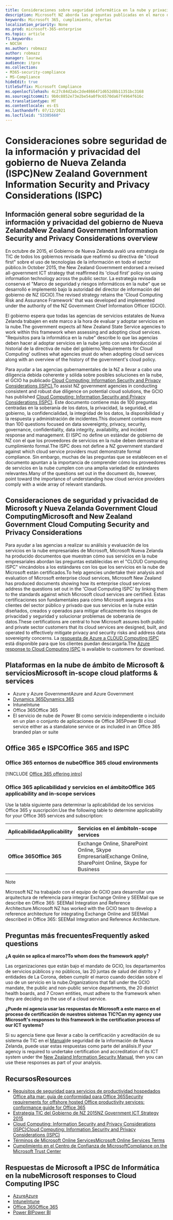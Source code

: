 ```yaml
---
title: Consideraciones sobre seguridad informática en la nube y privacidad del Gobierno de Nueva Zelanda
description: Microsoft NZ aborda las preguntas publicadas en el marco de informática en la nube de Nueva Zelanda.
keywords: Microsoft 365, cumplimiento, ofertas
localization_priority: None
ms.prod: microsoft-365-enterprise
ms.topic: article
f1.keywords:
- NOCSH
ms.author: robmazz
author: robmazz
manager: laurawi
audience: itpro
ms.collection:
- M365-security-compliance
- MS-Compliance
hideEdit: true
titleSuffix: Microsoft Compliance
ms.openlocfilehash: 4c27c84d2abc2de4866471d652d8b11351bc3168
ms.sourcegitcommit: 9b0c8852e73e2be54a0f9c6570da67f4964f616c
ms.translationtype: MT
ms.contentlocale: es-ES
ms.lasthandoff: 07/12/2021
ms.locfileid: "53385660"
---
```

# <a name="new-zealand-government-information-security-and-privacy-considerations-ispc"></a><span data-ttu-id="53fb6-104">Consideraciones sobre seguridad de la información y privacidad del gobierno de Nueva Zelanda (ISPC)</span><span class="sxs-lookup"><span data-stu-id="53fb6-104">New Zealand Government Information Security and Privacy Considerations (ISPC)</span></span>

## <a name="new-zealand-government-information-security-and-privacy-considerations-overview"></a><span data-ttu-id="53fb6-105">Información general sobre seguridad de la información y privacidad del gobierno de Nueva Zelanda</span><span class="sxs-lookup"><span data-stu-id="53fb6-105">New Zealand Government Information Security and Privacy Considerations overview</span></span>

<span data-ttu-id="53fb6-106">En octubre de 2015, el Gobierno de Nueva Zelanda avaló una estrategia de TIC de todos los gobiernos revisada que reafirmó su directiva de "cloud first" sobre el uso de tecnologías de la información en todo el sector público.</span><span class="sxs-lookup"><span data-stu-id="53fb6-106">In October 2015, the New Zealand Government endorsed a revised all-government ICT strategy that reaffirmed its 'cloud first' policy on using information technology across the public sector.</span></span> <span data-ttu-id="53fb6-107">La estrategia revisada conserva el "Marco de seguridad y riesgos informáticos en la nube" que se desarrolló e implementó bajo la autoridad del director de información del gobierno de NZ (GCIO).</span><span class="sxs-lookup"><span data-stu-id="53fb6-107">The revised strategy retains the 'Cloud Computing Risk and Assurance Framework' that was developed and implemented under the authority of the NZ Government Chief Information Officer (GCIO).</span></span>

<span data-ttu-id="53fb6-108">El gobierno espera que todas las agencias de servicios estatales de Nueva Zelanda trabajen en este marco a la hora de evaluar y adoptar servicios en la nube.</span><span class="sxs-lookup"><span data-stu-id="53fb6-108">The government expects all New Zealand State Service agencies to work within this framework when assessing and adopting cloud services.</span></span> <span data-ttu-id="53fb6-109">"Requisitos para la informática en la nube" describe lo que las agencias deben hacer al adoptar servicios en la nube junto con una introducción al historial de la directiva de nube del gobierno.</span><span class="sxs-lookup"><span data-stu-id="53fb6-109">'Requirements for Cloud Computing' outlines what agencies must do when adopting cloud services along with an overview of the history of the government's cloud policy.</span></span>

<span data-ttu-id="53fb6-110">Para ayudar a las agencias gubernamentales de la NZ a llevar a cabo una diligencia debida coherente y sólida sobre posibles soluciones en la nube, el GCIO ha publicado [Cloud Computing: Information Security and Privacy Considerations (ISPC).](https://www.digital.govt.nz/dmsdocument/1~cloud-computing-information-security-and-privacy-considerations/html)</span><span class="sxs-lookup"><span data-stu-id="53fb6-110">To assist NZ government agencies in conducting consistent and robust due diligence on potential cloud solutions, the GCIO has published [Cloud Computing: Information Security and Privacy Considerations (ISPC)](https://www.digital.govt.nz/dmsdocument/1~cloud-computing-information-security-and-privacy-considerations/html).</span></span> <span data-ttu-id="53fb6-111">Este documento contiene más de 100 preguntas centradas en la soberanía de los datos, la privacidad, la seguridad, el gobierno, la confidencialidad, la integridad de los datos, la disponibilidad y la respuesta y administración de incidentes.</span><span class="sxs-lookup"><span data-stu-id="53fb6-111">This document contains more than 100 questions focused on data sovereignty, privacy, security, governance, confidentiality, data integrity, availability, and incident response and management.</span></span> <span data-ttu-id="53fb6-112">El ISPC no define un estándar de gobierno de NZ con el que los proveedores de servicios en la nube deben demostrar el cumplimiento formal.</span><span class="sxs-lookup"><span data-stu-id="53fb6-112">The ISPC does not define a NZ government standard against which cloud service providers must demonstrate formal compliance.</span></span> <span data-ttu-id="53fb6-113">Sin embargo, muchas de las preguntas que se establecen en el documento apuntan a la importancia de comprender cómo los proveedores de servicios en la nube cumplen con una amplia variedad de estándares relevantes.</span><span class="sxs-lookup"><span data-stu-id="53fb6-113">Many of the questions set out in the document do, however, point toward the importance of understanding how cloud service providers comply with a wide array of relevant standards.</span></span>

## <a name="microsoft-and-new-zealand-government-cloud-computing-security-and-privacy-considerations"></a><span data-ttu-id="53fb6-114">Consideraciones de seguridad y privacidad de Microsoft y Nueva Zelanda Government Cloud Computing</span><span class="sxs-lookup"><span data-stu-id="53fb6-114">Microsoft and New Zealand Government Cloud Computing Security and Privacy Considerations</span></span>

<span data-ttu-id="53fb6-115">Para ayudar a las agencias a realizar su análisis y evaluación de los servicios en la nube empresariales de Microsoft, Microsoft Nueva Zelanda ha producido documentos que muestran cómo sus servicios en la nube empresariales abordan las preguntas establecidas en el "CLOUD Computing ISPC" vincándolos a los estándares con los que los servicios en la nube de Microsoft están certificados.</span><span class="sxs-lookup"><span data-stu-id="53fb6-115">To help agencies undertake their analysis and evaluation of Microsoft enterprise cloud services, Microsoft New Zealand has produced documents showing how its enterprise cloud services address the questions set out in the 'Cloud Computing ISPC' by linking them to the standards against which Microsoft cloud services are certified.</span></span> <span data-ttu-id="53fb6-116">Estas certificaciones son fundamentales para cómo Microsoft asegura a los clientes del sector público y privado que sus servicios en la nube están diseñados, creados y operados para mitigar eficazmente los riesgos de privacidad y seguridad y solucionar problemas de soberanía de datos.</span><span class="sxs-lookup"><span data-stu-id="53fb6-116">These certifications are central to how Microsoft assures both public and private sector customers that its cloud services are designed, built, and operated to effectively mitigate privacy and security risks and address data sovereignty concerns.</span></span> <span data-ttu-id="53fb6-117">La [respuesta de Azure a CLOUD Computing ISPC](https://azure.microsoft.com/resources/microsoft-azure-response-to-nz-gcio-cloud-computing-information-security-privacy-considerations/) está disponible para que los clientes puedan descargarla.</span><span class="sxs-lookup"><span data-stu-id="53fb6-117">The [Azure response to Cloud Computing ISPC](https://azure.microsoft.com/resources/microsoft-azure-response-to-nz-gcio-cloud-computing-information-security-privacy-considerations/) is available to customers for download.</span></span>

## <a name="microsoft-in-scope-cloud-platforms--services"></a><span data-ttu-id="53fb6-118">Plataformas en la nube de ámbito de Microsoft & servicios</span><span class="sxs-lookup"><span data-stu-id="53fb6-118">Microsoft in-scope cloud platforms & services</span></span>

- <span data-ttu-id="53fb6-119">Azure y Azure Government</span><span class="sxs-lookup"><span data-stu-id="53fb6-119">Azure and Azure Government</span></span>
- [<span data-ttu-id="53fb6-120">Dynamics 365</span><span class="sxs-lookup"><span data-stu-id="53fb6-120">Dynamics 365</span></span>](https://aka.ms/d365-compliance-list)
- <span data-ttu-id="53fb6-121">Intune</span><span class="sxs-lookup"><span data-stu-id="53fb6-121">Intune</span></span>
- <span data-ttu-id="53fb6-122">Office 365</span><span class="sxs-lookup"><span data-stu-id="53fb6-122">Office 365</span></span>
- <span data-ttu-id="53fb6-123">El servicio de nube de Power BI como servicio independiente o incluido en un plan o conjunto de aplicaciones de Office 365</span><span class="sxs-lookup"><span data-stu-id="53fb6-123">Power BI cloud service either as a standalone service or as included in an Office 365 branded plan or suite</span></span>

## <a name="office-365-and-ispc"></a><span data-ttu-id="53fb6-124">Office 365 e ISPC</span><span class="sxs-lookup"><span data-stu-id="53fb6-124">Office 365 and ISPC</span></span>

### <a name="office-365-cloud-environments"></a><span data-ttu-id="53fb6-125">Office 365 entornos de nube</span><span class="sxs-lookup"><span data-stu-id="53fb6-125">Office 365 cloud environments</span></span>

[!INCLUDE [Office 365 offering intro](../includes/o365-offering-introduction.md)]

### <a name="office-365-applicability-and-in-scope-services"></a><span data-ttu-id="53fb6-126">Office 365 aplicabilidad y servicios en el ámbito</span><span class="sxs-lookup"><span data-stu-id="53fb6-126">Office 365 applicability and in-scope services</span></span>

<span data-ttu-id="53fb6-127">Use la tabla siguiente para determinar la aplicabilidad de los servicios Office 365 y suscripción:</span><span class="sxs-lookup"><span data-stu-id="53fb6-127">Use the following table to determine applicability for your Office 365 services and subscription:</span></span>

| <span data-ttu-id="53fb6-128">**Aplicabilidad**</span><span class="sxs-lookup"><span data-stu-id="53fb6-128">**Applicability**</span></span> | <span data-ttu-id="53fb6-129">**Servicios en el ámbito**</span><span class="sxs-lookup"><span data-stu-id="53fb6-129">**In-scope services**</span></span> |
|:------------------|:----------------------|
| <span data-ttu-id="53fb6-130">**Office 365**</span><span class="sxs-lookup"><span data-stu-id="53fb6-130">**Office 365**</span></span> | <span data-ttu-id="53fb6-131">Exchange Online, SharePoint Online, Skype Empresarial</span><span class="sxs-lookup"><span data-stu-id="53fb6-131">Exchange Online, SharePoint Online, Skype for Business</span></span> |

>[!Note]
><span data-ttu-id="53fb6-132">Microsoft NZ ha trabajado con el equipo de GCIO para desarrollar una arquitectura de referencia para integrar Exchange Online y SEEMail que se describe en Office 365: SEEMail Integration and Reference Architecture.</span><span class="sxs-lookup"><span data-stu-id="53fb6-132">Microsoft NZ has worked with the GCIO team to develop a reference architecture for integrating Exchange Online and SEEMail described in Office 365: SEEMail Integration and Reference Architecture.</span></span>

## <a name="frequently-asked-questions"></a><span data-ttu-id="53fb6-133">Preguntas más frecuentes</span><span class="sxs-lookup"><span data-stu-id="53fb6-133">Frequently asked questions</span></span>

<span data-ttu-id="53fb6-134">**¿A quién se aplica el marco?**</span><span class="sxs-lookup"><span data-stu-id="53fb6-134">**To whom does the framework apply?**</span></span>

<span data-ttu-id="53fb6-135">Las organizaciones que están bajo el mandato de GCIO, los departamentos de servicios públicos y no públicos, las 20 juntas de salud del distrito y 7 entidades de La Corona, deben cumplir el marco cuando decidan sobre el uso de un servicio en la nube.</span><span class="sxs-lookup"><span data-stu-id="53fb6-135">Organizations that fall under the GCIO mandate, the public and non-public service departments, the 20 district health boards, and 7 Crown entities, must adhere to the framework when they are deciding on the use of a cloud service.</span></span>

<span data-ttu-id="53fb6-136">**¿Puede mi agencia usar las respuestas de Microsoft a este marco en el proceso de certificación de nuestros sistemas TIC?**</span><span class="sxs-lookup"><span data-stu-id="53fb6-136">**Can my agency use Microsoft's responses to this framework in the certification process of our ICT systems?**</span></span>

<span data-ttu-id="53fb6-137">Si su agencia tiene que llevar a cabo la certificación y acreditación de su sistema de TIC en el [Manual](https://go.microsoft.com/fwlink/p/?linkid=2099496)de seguridad de la información de Nueva Zelanda, puede usar estas respuestas como parte del análisis.</span><span class="sxs-lookup"><span data-stu-id="53fb6-137">If your agency is required to undertake certification and accreditation of its ICT system under the [New Zealand Information Security Manual](https://go.microsoft.com/fwlink/p/?linkid=2099496), then you can use these responses as part of your analysis.</span></span>

## <a name="resources"></a><span data-ttu-id="53fb6-138">Recursos</span><span class="sxs-lookup"><span data-stu-id="53fb6-138">Resources</span></span>

- [<span data-ttu-id="53fb6-139">Requisitos de seguridad para servicios de productividad hospedados Office alta mar: guía de conformidad para Office 365</span><span class="sxs-lookup"><span data-stu-id="53fb6-139">Security requirements for offshore hosted Office productivity services: conformance guide for Office 365</span></span>](https://aka.ms/o365-gcio-conformance-guidance)
- [<span data-ttu-id="53fb6-140">Estrategia TIC del Gobierno de NZ 2015</span><span class="sxs-lookup"><span data-stu-id="53fb6-140">NZ Government ICT Strategy 2015</span></span>](https://www.ict.govt.nz/strategy-and-action-plan/strategy/)
- [<span data-ttu-id="53fb6-141">Cloud Computing: Information Security and Privacy Considerations (ISPC)</span><span class="sxs-lookup"><span data-stu-id="53fb6-141">Cloud Computing: Information Security and Privacy Considerations (ISPC)</span></span>](https://www.digital.govt.nz/standards-and-guidance/technology-and-architecture/cloud-services/)
- [<span data-ttu-id="53fb6-142">Términos de Microsoft Online Services</span><span class="sxs-lookup"><span data-stu-id="53fb6-142">Microsoft Online Services Terms</span></span>](https://aka.ms/Online-Services-Terms)
- [<span data-ttu-id="53fb6-143">Cumplimiento en el Centro de Confianza de Microsoft</span><span class="sxs-lookup"><span data-stu-id="53fb6-143">Compliance on the Microsoft Trust Center</span></span>](https://www.microsoft.com/trust-center/compliance/compliance-overview)

## <a name="microsoft-responses-to-cloud-computing-ipsc"></a><span data-ttu-id="53fb6-144">Respuestas de Microsoft a IPSC de Informática en la nube</span><span class="sxs-lookup"><span data-stu-id="53fb6-144">Microsoft responses to Cloud Computing IPSC</span></span>

- [<span data-ttu-id="53fb6-145">Azure</span><span class="sxs-lookup"><span data-stu-id="53fb6-145">Azure</span></span>](https://aka.ms/Azure-NZ-response)
- [<span data-ttu-id="53fb6-146">Intune</span><span class="sxs-lookup"><span data-stu-id="53fb6-146">Intune</span></span>](https://aka.ms/Intune-NZ-response)
- [<span data-ttu-id="53fb6-147">Office 365</span><span class="sxs-lookup"><span data-stu-id="53fb6-147">Office 365</span></span>](https://aka.ms/O365-NZ-Response)
- [<span data-ttu-id="53fb6-148">Power BI</span><span class="sxs-lookup"><span data-stu-id="53fb6-148">Power BI</span></span>](https://download.microsoft.com/download/5/1/7/51726B9B-2E76-49C4-9D4F-A36BF025CB93/Response-to-GCIO-105-questions-Power-BI.pdf)
